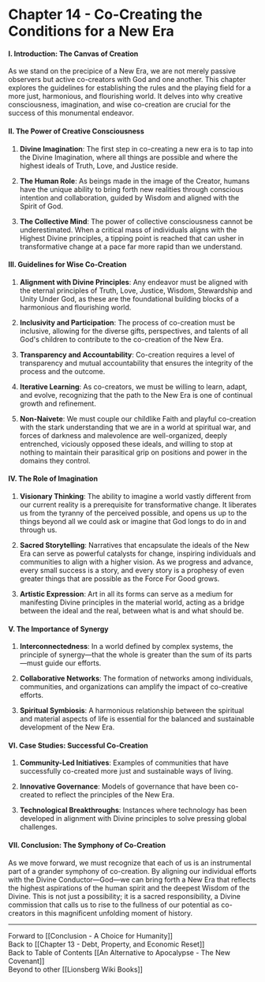 # Chapter 14 - Co-Creating the Conditions for a New Era

#### **I. Introduction: The Canvas of Creation**

As we stand on the precipice of a New Era, we are not merely passive observers but active co-creators with God and one another. This chapter explores the guidelines for establishing the rules and the playing field for a more just, harmonious, and flourishing world. It delves into why creative consciousness, imagination, and wise co-creation are crucial for the success of this monumental endeavor.

#### **II. The Power of Creative Consciousness**

1. **Divine Imagination**: The first step in co-creating a new era is to tap into the Divine Imagination, where all things are possible and where the highest ideals of Truth, Love, and Justice reside.
    
2. **The Human Role**: As beings made in the image of the Creator, humans have the unique ability to bring forth new realities through conscious intention and collaboration, guided by Wisdom and aligned with the Spirit of God.
    
3. **The Collective Mind**: The power of collective consciousness cannot be underestimated. When a critical mass of individuals aligns with the Highest Divine principles, a tipping point is reached that can usher in transformative change at a pace far more rapid than we understand.
    

#### **III. Guidelines for Wise Co-Creation**

1. **Alignment with Divine Principles**: Any endeavor must be aligned with the eternal principles of Truth, Love, Justice, Wisdom, Stewardship and Unity Under God, as these are the foundational building blocks of a harmonious and flourishing world.
    
2. **Inclusivity and Participation**: The process of co-creation must be inclusive, allowing for the diverse gifts, perspectives, and talents of all God's children to contribute to the co-creation of the New Era.
    
3. **Transparency and Accountability**: Co-creation requires a level of transparency and mutual accountability that ensures the integrity of the process and the outcome.
    
4. **Iterative Learning**: As co-creators, we must be willing to learn, adapt, and evolve, recognizing that the path to the New Era is one of continual growth and refinement.
    
5. **Non-Naivete**: We must couple our childlike Faith and playful co-creation with the stark understanding that we are in a world at spiritual war, and forces of darkness and malevolence are well-organized, deeply entrenched, viciously opposed these ideals, and willing to stop at nothing to maintain their parasitical grip on positions and power in the domains they control. 
    
#### **IV. The Role of Imagination**

1. **Visionary Thinking**: The ability to imagine a world vastly different from our current reality is a prerequisite for transformative change. It liberates us from the tyranny of the perceived possible, and opens us up to the things beyond all we could ask or imagine that God longs to do in and through us. 
    
2. **Sacred Storytelling**: Narratives that encapsulate the ideals of the New Era can serve as powerful catalysts for change, inspiring individuals and communities to align with a higher vision. As we progress and advance, every small success is a story, and every story is a prophesy of even greater things that are possible as the Force For Good grows. 
    
3. **Artistic Expression**: Art in all its forms can serve as a medium for manifesting Divine principles in the material world, acting as a bridge between the ideal and the real, between what is and what should be.
    

#### **V. The Importance of Synergy**

1. **Interconnectedness**: In a world defined by complex systems, the principle of synergy—that the whole is greater than the sum of its parts—must guide our efforts.
    
2. **Collaborative Networks**: The formation of networks among individuals, communities, and organizations can amplify the impact of co-creative efforts.
    
3. **Spiritual Symbiosis**: A harmonious relationship between the spiritual and material aspects of life is essential for the balanced and sustainable development of the New Era.
    

#### **VI. Case Studies: Successful Co-Creation**

1. **Community-Led Initiatives**: Examples of communities that have successfully co-created more just and sustainable ways of living.
    
2. **Innovative Governance**: Models of governance that have been co-created to reflect the principles of the New Era.
    
3. **Technological Breakthroughs**: Instances where technology has been developed in alignment with Divine principles to solve pressing global challenges.
    

#### **VII. Conclusion: The Symphony of Co-Creation**

As we move forward, we must recognize that each of us is an instrumental part of a grander symphony of co-creation. By aligning our individual efforts with the Divine Conductor—God—we can bring forth a New Era that reflects the highest aspirations of the human spirit and the deepest Wisdom of the Divine. This is not just a possibility; it is a sacred responsibility, a Divine commission that calls us to rise to the fullness of our potential as co-creators in this magnificent unfolding moment of history.

___
Forward to [[Conclusion - A Choice for Humanity]]  
Back to [[Chapter 13 - Debt, Property, and Economic Reset]]  
Back to Table of Contents [[An Alternative to Apocalypse - The New Covenant]]  
Beyond to other [[Lionsberg Wiki Books]]  
